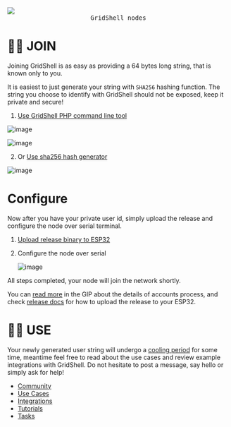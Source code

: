 <img src="https://github.com/invpe/GridShell/assets/106522950/ad0ffc49-d470-45f9-923d-86fc8966c7b7">
<div align=center><tt>GridShell nodes</tt></div>
 
# 👨‍🦲 JOIN

Joining GridShell is as easy as providing a 64 bytes long string, that is known only to you.

It is easiest to just generate your string with `SHA256` hashing function. 
The string you choose to identify with GridShell should not be exposed, keep it private and secure!


1. [Use GridShell PHP command line tool](https://github.com/invpe/GridShell/tree/main/Sources/PHP)

![image](https://github.com/invpe/GridShell/assets/106522950/d0dd1f6d-0362-4224-8239-d02323896726)

![image](https://github.com/invpe/GridShell/assets/106522950/599819d2-98d5-40d9-a9e4-2118e5b660d0)

   
2. Or [Use sha256 hash generator](https://tools.keycdn.com/sha256-online-generator) 

![image](https://github.com/invpe/GridShell/assets/106522950/593c9361-6f5a-4cd5-bbe4-096a041d0a3a)

# Configure

Now after you have your private user id, simply upload the release and configure the node over serial terminal.

1. [Upload release binary to ESP32](https://github.com/invpe/GridShell/blob/main/Documentation/Tutorials/Release.md)
2. Configure the node over serial

   ![image](https://github.com/invpe/GridShell/assets/106522950/d6da4f18-2acb-48a4-a0e6-c627a598a381)


All steps completed, your node will join the network shortly.


You can [read more](https://github.com/invpe/GridShell/blob/main/Documentation/GIP/0070-V09Accountless.md) in the GIP about the details of accounts process,
and check [release docs](https://github.com/invpe/GridShell/blob/main/Documentation/Tutorials/Release.md) for how to upload the release to your ESP32.


# 🤾‍♂️ USE

Your newly generated user string will undergo a [cooling period](https://github.com/invpe/GridShell/blob/main/Documentation/GIP/0070-V09Accountless.md) for some time, meantime feel free to read about the use cases and review example integrations with GridShell. Do not hesitate to post a message, say hello or simply ask for help!

- [Community](https://github.com/invpe/GridShell/issues)
- [Use Cases](https://github.com/invpe/GridShell/blob/main/Documentation/Tutorials/Whitepaper.md#use-cases)
- [Integrations](https://github.com/invpe/GridShell/tree/main/Sources/Integrations)
- [Tutorials](https://github.com/invpe/GridShell/tree/main/Documentation/Tutorials)
- [Tasks](https://github.com/invpe/GridShell/tree/main/Tasks/Lessons)
